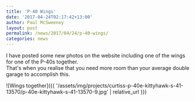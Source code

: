```yaml
---
title: 'P-40 Wings'
date: '2017-04-24T02:17:42+13:00'
author: Paul McSweeney
layout: post
permalink: /news/2017/04/24/p-40-wings/
categories: news
---
```


I have posted some new photos on the website including one of the wings for one of the P-40s together.  
That's when you realise that you need more room than your average double garage to accomplish this.

![Wings together]({{ '/assets/img/projects/curtiss-p-40e-kittyhawk-s-41-13570/p-40e-kittyhawk-s-41-13570-9.jpg' | relative_url }})
